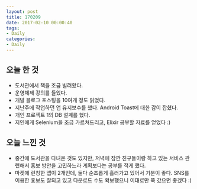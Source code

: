 ```yaml
---
layout: post
title: 170209
date: 2017-02-10 00:00:40
tags:
- Daily
categories:
- Daily
---
```


## 오늘 한 것

* 도서관에서 책을 조금 빌려왔다.
* 운영체제 강의를 들었다.
* 개발 블로그 포스팅을 10여개 정도 읽었다.
* 지난주에 작업하던 앱 유지보수를 했다. Android Toast에 대한 감이 잡혔다.
* 개인 프로젝트 1의 DB 설계를 했다.
* 지인에게 Selenium을 조금 가르쳐드리고, Elixir 공부할 자료를 얻었다 :)



## 오늘 느낀 것

* 중간에 도서관을 다녀온 것도 있지만, 저녁에 잠깐 친구들이랑 하고 있는 서비스 관련해서 홍보 방안을 고민하느라 계획보다는 공부를 적게 했다.
* 마켓에 런칭한 앱이 2개인데, 둘다 순조롭게 흘러가고 있어서 기분이 좋다. SNS를 이용한 홍보도 잘되고 있고 다운로드 수도 확보했으니 이대로만 쭉 갔으면 좋겠다 :)
